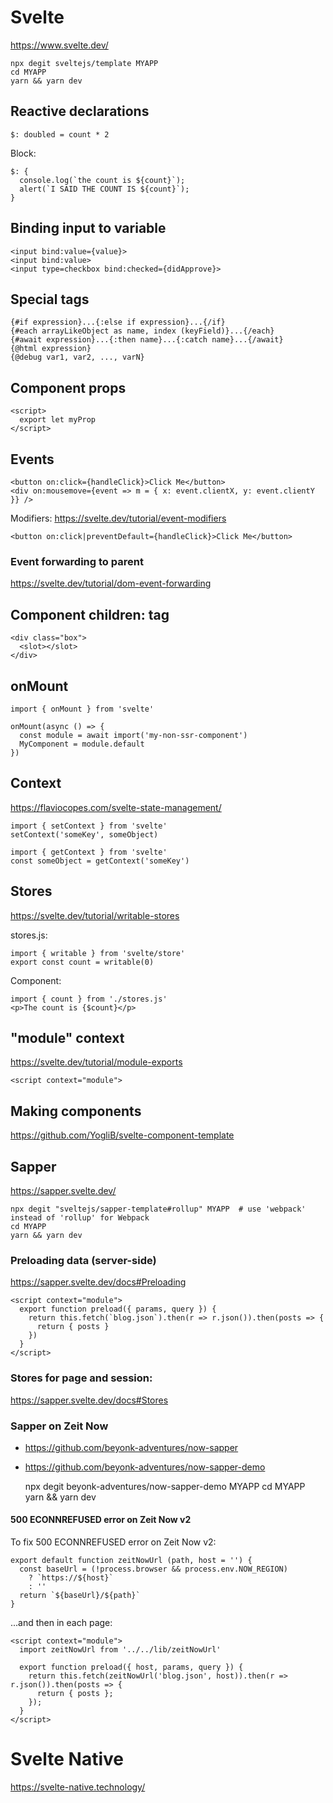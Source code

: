 # Svelte

https://www.svelte.dev/

    npx degit sveltejs/template MYAPP
    cd MYAPP
    yarn && yarn dev

## Reactive declarations

    $: doubled = count * 2

Block:

    $: {
      console.log(`the count is ${count}`);
      alert(`I SAID THE COUNT IS ${count}`);
    }

## Binding input to variable

    <input bind:value={value}>
    <input bind:value>
    <input type=checkbox bind:checked={didApprove}>

## Special tags

    {#if expression}...{:else if expression}...{/if}
    {#each arrayLikeObject as name, index (keyField)}...{/each}
    {#await expression}...{:then name}...{:catch name}...{/await}
    {@html expression}
    {@debug var1, var2, ..., varN}

## Component props

    <script>
      export let myProp
    </script>

## Events

    <button on:click={handleClick}>Click Me</button>
    <div on:mousemove={event => m = { x: event.clientX, y: event.clientY }} />

Modifiers: https://svelte.dev/tutorial/event-modifiers

    <button on:click|preventDefault={handleClick}>Click Me</button>

### Event forwarding to parent

https://svelte.dev/tutorial/dom-event-forwarding

## Component children: <slot> tag

    <div class="box">
      <slot></slot>
    </div>

## onMount

    import { onMount } from 'svelte'

    onMount(async () => {
      const module = await import('my-non-ssr-component')
      MyComponent = module.default
    })

## Context

https://flaviocopes.com/svelte-state-management/

    import { setContext } from 'svelte'
    setContext('someKey', someObject)

    import { getContext } from 'svelte'
    const someObject = getContext('someKey')

## Stores

https://svelte.dev/tutorial/writable-stores

stores.js:

    import { writable } from 'svelte/store'
    export const count = writable(0)

Component:

    import { count } from './stores.js'
    <p>The count is {$count}</p>

## "module" context

https://svelte.dev/tutorial/module-exports

    <script context="module">

## Making components

https://github.com/YogliB/svelte-component-template


## Sapper

https://sapper.svelte.dev/

    npx degit "sveltejs/sapper-template#rollup" MYAPP  # use 'webpack' instead of 'rollup' for Webpack
    cd MYAPP
    yarn && yarn dev

### Preloading data (server-side)

https://sapper.svelte.dev/docs#Preloading

    <script context="module">
      export function preload({ params, query }) {
        return this.fetch(`blog.json`).then(r => r.json()).then(posts => {
          return { posts }
        })
      }
    </script>

### Stores for page and session:

https://sapper.svelte.dev/docs#Stores

### Sapper on Zeit Now

- https://github.com/beyonk-adventures/now-sapper
- https://github.com/beyonk-adventures/now-sapper-demo

    npx degit beyonk-adventures/now-sapper-demo MYAPP
    cd MYAPP
    yarn && yarn dev

#### 500 ECONNREFUSED error on Zeit Now v2

To fix 500 ECONNREFUSED error on Zeit Now v2:

    export default function zeitNowUrl (path, host = '') {
      const baseUrl = (!process.browser && process.env.NOW_REGION)
        ? `https://${host}`
        : ''
      return `${baseUrl}/${path}`
    }

...and then in each page:

    <script context="module">
      import zeitNowUrl from '../../lib/zeitNowUrl'

      export function preload({ host, params, query }) {
        return this.fetch(zeitNowUrl('blog.json', host)).then(r => r.json()).then(posts => {
          return { posts };
        });
      }
    </script>


# Svelte Native

https://svelte-native.technology/
